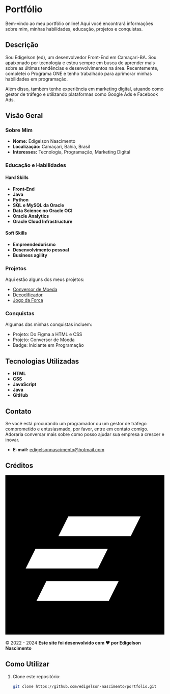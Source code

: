 # Portfólio

Bem-vindo ao meu portfólio online! Aqui você encontrará informações sobre mim, minhas habilidades, educação, projetos e conquistas.

## Descrição

Sou Edigelson (ed), um desenvolvedor Front-End em Camaçari-BA. Sou apaixonado por tecnologia e estou sempre em busca de aprender mais sobre as últimas tendências e desenvolvimentos na área. Recentemente, completei o Programa ONE e tenho trabalhado para aprimorar minhas habilidades em programação.

Além disso, também tenho experiência em marketing digital, atuando como gestor de tráfego e utilizando plataformas como Google Ads e Facebook Ads.

## Visão Geral

### Sobre Mim
- **Nome:** Edigelson Nascimento
- **Localização:** Camaçari, Bahia, Brasil
- **Interesses:** Tecnologia, Programação, Marketing Digital

### Educação e Habilidades

#### Hard Skills
- **Front-End**
- **Java**
- **Python**
- **SQL e MySQL da Oracle**
- **Data Science no Oracle OCI**
- **Oracle Analytics**
- **Oracle Cloud Infrastructure**

#### Soft Skills
- **Empreendedorismo**
- **Desenvolvimento pessoal**
- **Business agility**

### Projetos
Aqui estão alguns dos meus projetos:
- [Conversor de Moeda](https://edigelson-nascimento.github.io/conversordemoeda)
- [Decodificador](https://edigelson-nascimento.github.io/decodificador)
- [Jogo da Forca](https://edigelson-nascimento.github.io/jogodaforca)

### Conquistas
Algumas das minhas conquistas incluem:
- Projeto: Do Figma a HTML e CSS
- Projeto: Conversor de Moeda
- Badge: Iniciante em Programação

## Tecnologias Utilizadas
- **HTML**
- **CSS**
- **JavaScript**
- **Java**
- **GitHub**

## Contato
Se você está procurando um programador ou um gestor de tráfego comprometido e entusiasmado, por favor, entre em contato comigo. Adoraria conversar mais sobre como posso ajudar sua empresa a crescer e inovar.

- **E-mail:** edigelsonnascimento@hotmail.com

## Créditos
![Logo](./img/logo.png)

&copy; 2022 - 2024 **Este site foi desenvolvido com ❤️ por Edigelson Nascimento**

## Como Utilizar

1. Clone este repositório:
   ```bash
   git clone https://github.com/edigelson-nascimento/portfolio.git